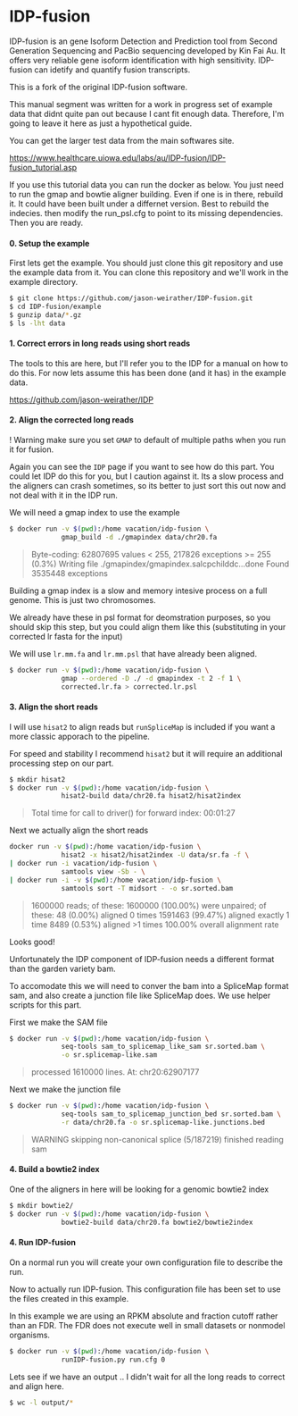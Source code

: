 IDP-fusion
===

IDP-fusion is an gene Isoform Detection and Prediction tool from Second Generation Sequencing and PacBio sequencing developed by Kin Fai Au. It offers very reliable gene isoform identification with high sensitivity. IDP-fusion can idetify and quantify fusion transcripts.

This is a fork of the original IDP-fusion software.

This manual segment was written for a work in progress set of example data
that didnt quite pan out because I cant fit enough data.  Therefore, I'm going to leave it here as just a hypothetical guide.

You can get the larger test data from the main softwares site.

https://www.healthcare.uiowa.edu/labs/au/IDP-fusion/IDP-fusion_tutorial.asp

If you use this tutorial data you can run the docker as below.  You just need to run the gmap and bowtie aligner building.  Even if one is in there, rebuild it.  It could have been built under a differnet version.  Best to rebuild the indecies.  then modify the run_psl.cfg to point to its missing dependencies.  Then you are ready.

#### 0. Setup the example

First lets get the example.  You should just clone this git repository and use the example data from it. You can clone this repository and we'll work in the example directory.

```bash
$ git clone https://github.com/jason-weirather/IDP-fusion.git
$ cd IDP-fusion/example
$ gunzip data/*.gz
$ ls -lht data
```

#### 1. Correct errors in long reads using short reads

The tools to this are here, but I'll refer you to the IDP for a manual on how to do this. For now lets assume this has been done (and it has) in the example data.

https://github.com/jason-weirather/IDP

#### 2. Align the corrected long reads

! Warning make sure you set `GMAP` to default of multiple paths when you run it for fusion.

Again you can see the `IDP` page if you want to see how do this part.
You could let IDP do this for you, but I caution against it. Its a slow process and the aligners can crash sometimes, so its better to just sort this out now and not deal with it in the IDP run.

We will need a gmap index to use the example

```bash
$ docker run -v $(pwd):/home vacation/idp-fusion \
             gmap_build -d ./gmapindex data/chr20.fa
```

>Byte-coding: 62807695 values < 255, 217826 exceptions >= 255 (0.3%)
>Writing file ./gmapindex/gmapindex.salcpchilddc...done
>Found 3535448 exceptions

Building a gmap index is a slow and memory intesive process on a full genome.  This is just two chromosomes.

We already have these in psl format for deomstration purposes, so you should
skip this step, but you could align them like this (substituting in your corrected lr fasta for the input)

We will use `lr.mm.fa` and `lr.mm.psl` that have already been aligned.

```bash
$ docker run -v $(pwd):/home vacation/idp-fusion \
             gmap --ordered -D ./ -d gmapindex -t 2 -f 1 \
             corrected.lr.fa > corrected.lr.psl
```

#### 3. Align the short reads

I will use `hisat2` to align reads but `runSpliceMap` is included if you want a more classic apporach to the pipeline.

For speed and stability I recommend `hisat2` but it will require an additional processing step on our part.

```bash
$ mkdir hisat2
$ docker run -v $(pwd):/home vacation/idp-fusion \
             hisat2-build data/chr20.fa hisat2/hisat2index
```
>Total time for call to driver() for forward index: 00:01:27

Next we actually align the short reads

```bash
docker run -v $(pwd):/home vacation/idp-fusion \
             hisat2 -x hisat2/hisat2index -U data/sr.fa -f \
| docker run -i vacation/idp-fusion \
             samtools view -Sb - \
| docker run -i -v $(pwd):/home vacation/idp-fusion \
             samtools sort -T midsort - -o sr.sorted.bam
```

>1600000 reads; of these:
>  1600000 (100.00%) were unpaired; of these:
>    48 (0.00%) aligned 0 times
>    1591463 (99.47%) aligned exactly 1 time
>    8489 (0.53%) aligned >1 times
>100.00% overall alignment rate

Looks good!

Unfortunately the IDP component of IDP-fusion needs a different format than the garden variety bam.

To accomodate this we will need to conver the bam into a SpliceMap format sam,
and also create a junction file like SpliceMap does. We use helper scripts for
this part.

First we make the SAM file

```bash
$ docker run -v $(pwd):/home vacation/idp-fusion \
             seq-tools sam_to_splicemap_like_sam sr.sorted.bam \
             -o sr.splicemap-like.sam
```

>processed 1610000 lines. At: chr20:62907177

Next we make the junction file

```bash
$ docker run -v $(pwd):/home vacation/idp-fusion \
             seq-tools sam_to_splicemap_junction_bed sr.sorted.bam \
             -r data/chr20.fa -o sr.splicemap-like.junctions.bed
```

>WARNING skipping non-canonical splice (5/187219)
>finished reading sam

#### 4. Build a bowtie2 index

One of the aligners in here will be looking for a genomic bowtie2 index

```bash
$ mkdir bowtie2/
$ docker run -v $(pwd):/home vacation/idp-fusion \
             bowtie2-build data/chr20.fa bowtie2/bowtie2index
```

#### 4. Run IDP-fusion

On a normal run you will create your own configuration file to describe the run.

Now to actually run IDP-fusion.  This configuration file has been set to use the files created in this example.

In this example we are using an RPKM absolute and fraction cutoff rather than an FDR.  The FDR does not execute well in small datasets or nonmodel organisms.

```bash
$ docker run -v $(pwd):/home vacation/idp-fusion \
             runIDP-fusion.py run.cfg 0
```

Lets see if we have an output .. I didn't wait for all the long reads to correct and align here.

```bash
$ wc -l output/*
```


